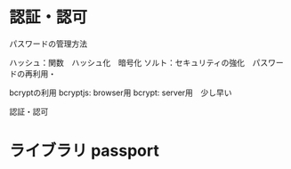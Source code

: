 # 認証・認可

パスワードの管理方法

ハッシュ：関数　ハッシュ化　暗号化
ソルト：セキュリティの強化　パスワードの再利用・


bcryptの利用
bcryptjs: browser用
bcrypt: server用　少し早い


認証・認可


# ライブラリ passport
